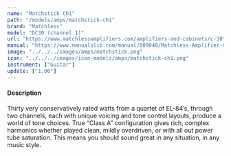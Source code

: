 ```yaml
---
name: "Matchstick Ch1"
path: "/models/amps/matchstick-ch1"
brand: "Matchless"
model: "DC30 (channel 1)"
url: "https://www.matchlessamplifiers.com/amplifiers-and-cabinets/c-30"
manual: "https://www.manualslib.com/manual/809040/Matchless-Amplifier-C-30-Series.html"
image: "../../../images/amps/matchstick.png"
icon: "../../../images/icon-models/amps/matchstick-ch1.png"
instrument: ["Guitar"]
update: ["1.06"]
---
```

#### Description
Thirty very conservatively rated watts from a quartet of EL-84’s, through two channels, each with unique voicing and tone control layouts, produce a world of tone choices. True “Class A” configuration gives rich, complex harmonics whether played clean, mildly overdriven, or with all out power tube saturation.  This means you should sound great in any situation, in any music style.